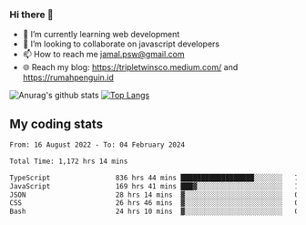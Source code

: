 ### Hi there 👋

<!--
**padepokanpenguin/padepokanpenguin** is a ✨ _special_ ✨ repository because its `README.md` (this file) appears on your GitHub profile.
-->

- 🌱 I’m currently learning  web development
- 👯 I’m looking to collaborate on javascript developers
- 📫 How to reach me jamal.psw@gmail.com
- 🌐 Reach my blog:
   https://tripletwinsco.medium.com/ and
   https://rumahpenguin.id

![Anurag's github stats](https://github-readme-stats.vercel.app/api?username=padepokanpenguin&count_private=true&disable_animations=false&show_icons=true&theme=default)
[![Top Langs](https://github-readme-stats.vercel.app/api/top-langs/?username=padepokanpenguin&theme=default&layout=compact)](https://github.com/padepokanpenguin)

## My coding stats

<!--START_SECTION:waka-->

```txt
From: 16 August 2022 - To: 04 February 2024

Total Time: 1,172 hrs 14 mins

TypeScript                836 hrs 44 mins ██████████████████░░░░░░░   71.38 %
JavaScript                169 hrs 41 mins ███▓░░░░░░░░░░░░░░░░░░░░░   14.48 %
JSON                      28 hrs 14 mins  ▓░░░░░░░░░░░░░░░░░░░░░░░░   02.41 %
CSS                       26 hrs 46 mins  ▓░░░░░░░░░░░░░░░░░░░░░░░░   02.28 %
Bash                      24 hrs 10 mins  ▓░░░░░░░░░░░░░░░░░░░░░░░░   02.06 %
```

<!--END_SECTION:waka-->


